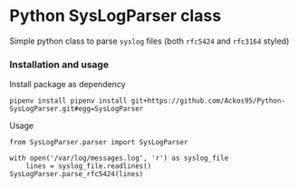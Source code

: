 # Python SysLogParser class

Simple python class to parse `syslog` files (both `rfc5424` and `rfc3164` styled)


### Installation and usage

Install package as dependency
```
pipenv install pipenv install git+https://github.com/Ackos95/Python-SysLogParser.git#egg=SysLogParser
```

Usage
```
from SysLogParser.parser import SysLogParser

with open('/var/log/messages.log', 'r') as syslog_file
    lines = syslog_file.readlines()
SysLogParser.parse_rfc5424(lines)
```